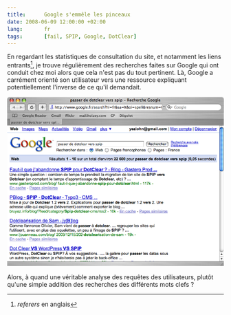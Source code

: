 ```yaml
---
title:      Google s'emmêle les pinceaux
date: 2008-06-09 12:00:00 +02:00
lang:       fr
tags:       [fail, SPIP, Google, DotClear]
---
```


En regardant les statistiques de consultation du site, et notamment les liens entrants[^1], je trouve régulièrement des recherches faites sur Google qui ont conduit chez moi alors que cela n'est pas du tout pertinent. Là, Google a carrément orienté son utilisateur vers une ressource expliquant potentiellement l'inverse de ce qu'il demandait.

[^1]: *referers* en anglais

![](google-contresens-dotclear-spip.png "De dotClear vers SPIP, ou l'inverse ?")

Alors, à quand une véritable analyse des requêtes des utilisateurs, plutôt qu'une simple addition des recherches des différents mots clefs ?
